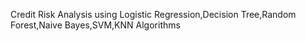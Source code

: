 Credit Risk Analysis using Logistic Regression,Decision Tree,Random Forest,Naive Bayes,SVM,KNN Algorithms
